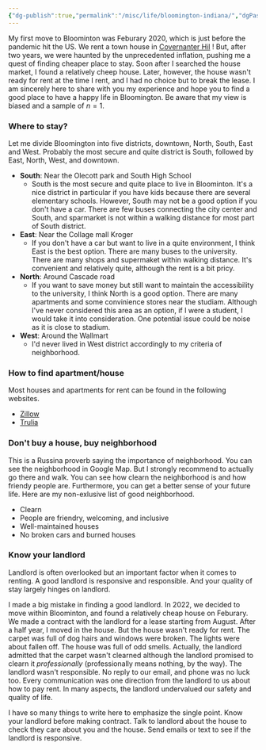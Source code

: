 ```yaml
---
{"dg-publish":true,"permalink":"/misc/life/bloomington-indiana/","dgPassFrontmatter":true}
---
```



My first move to Bloominton was Feburary 2020, which is just before the pandemic hit the US. We rent a town house in [Covernanter Hil](https://www.covenanterhill.com/) ! But, after two years, we were haunted by the unprecedented inflation, pushing me a quest of finding cheaper place to stay. Soon after I searched the house market, I found a relatively cheep house. Later, however, the house wasn't ready for rent at the time I rent, and I had no choice but to break the lease. I am sincerely here to share with you my experience and hope you to find a good place to have a happy life in Bloomington. Be aware that my view is biased and a sample of $n=1$.
 
### Where to stay?
Let me divide Bloomington into five districts, downtown, North, South, East and West. Probably the most secure and quite district is South, followed by East, North, West, and downtown. 

- **South**: Near the Olecott park and South High School 
	- South is the most secure and quite place to live in Bloominton. It's a nice district in particular if you have kids because there are several elementary schools. However, South may not be a good option if you don't have a car. There are few buses connecting the city center and South, and sparmarket is not within a walking distance for most part of South district. 
- **East**: Near the Collage mall Kroger
	- If you don't have a car but want to live in a quite environment, I think East is the best option. There are many buses to the university. There are many shops and supermaket within walking distance. It's convenient and relatively quite, although the rent is a bit pricy. 
- **North**: Around Cascade road
	- If you want to save money but still want to maintain the accessibility to the university, I think North is a good option. There are many apartments and some convinience stores near the studiam. Although I've never considered this area as an option, if I were a student, I would take it into consideration. One potential issue could be noise as it is close to stadium. 
- **West**: Around the Wallmart
	- I'd never lived in West district accordingly to my criteria of neighborhood.

### How to find apartment/house
Most houses and apartments for rent can be found in the following websites. 
- [Zillow](https://www.zillow.com/)
- [Trulia](https://www.trulia.com/)

### Don't buy a house, buy neighborhood
This is a Russina proverb saying the importance of neighborhood. You can see the neighborhood in Google Map. But I strongly recommend to actually go there and walk. You can see how clearn the neighborhood is and how friendy people are. Furthermore, you can get a better sense of your future life. Here are my non-exlusive list of good neighborhood. 
- Clearn
- People are friendry, welcoming, and inclusive 
- Well-maintained houses 
- No broken cars and burned houses

### Know your landlord
Landlord is often overlooked but an important factor when it comes to renting. A good landlord is responsive and responsible. And your quality of stay largely hinges on landlord. 

I made a big mistake in finding a good landlord. In 2022, we decided to move within Bloominton, and found a relatively cheap house on Feburary. We made a contract with the landlord for a lease starting from August. After a half year, I moved in the house. But the house wasn't ready for rent. The carpet was full of dog hairs and windows were broken. The lights were about fallen off. The house was full of odd smells. Actually, the landlord admitted that the carpet wasn't clearned although the landlord promised to clearn it *professionally* (professionally means nothing, by the way). The landlord wasn't responsible. No reply to our email, and phone was no luck too. Every communication was one direction from the landlord to us about how to pay rent. In many aspects, the landlord undervalued our safety and quality of life.

I have so many things to write here to emphasize the single point. Know your landlord before making contract. Talk to landlord about the house to check they care about you and the house. Send emails or text to see if the landlord is responsive. 